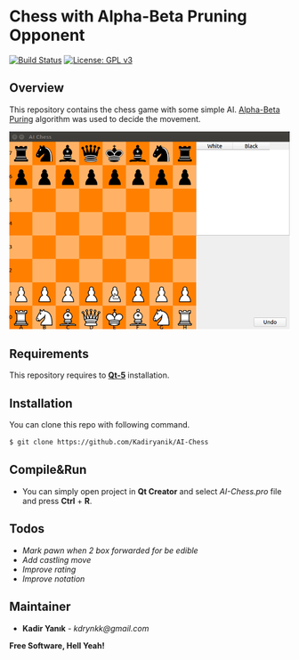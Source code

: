 # Chess with Alpha-Beta Pruning Opponent

[![Build Status](https://travis-ci.org/joemccann/dillinger.svg?branch=master)](https://travis-ci.org/joemccann/dillinger) [![License: GPL v3](https://img.shields.io/badge/License-GPLv3-blue.svg)](https://www.gnu.org/licenses/gpl-3.0)

## Overview
This repository contains the chess game with some simple AI. [Alpha-Beta Puring](https://en.wikipedia.org/wiki/Alpha%E2%80%93beta_pruning) algorithm was used to decide the movement.

![Alt Text](example.gif)

## Requirements
This repository requires to [**Qt-5**](https://doc.qt.io/qt-5/gettingstarted.html) installation.

## Installation
You can clone this repo with following command.
```sh
$ git clone https://github.com/Kadiryanik/AI-Chess
```
## Compile&Run
 - You can simply open project in **Qt Creator** and select *AI-Chess.pro* file and press **Ctrl** + **R**.

## Todos
 - *Mark pawn when 2 box forwarded for be edible*
 - *Add castling move*
 - *Improve rating*
 - *Improve notation*

## Maintainer
 - **Kadir Yanık** - _kdrynkk@gmail.com_  

**Free Software, Hell Yeah!**
